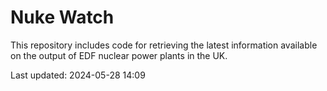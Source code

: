 # Nuke Watch

This repository includes code for retrieving the latest information available on the output of EDF nuclear power plants in the UK.

Last updated: 2024-05-28 14:09